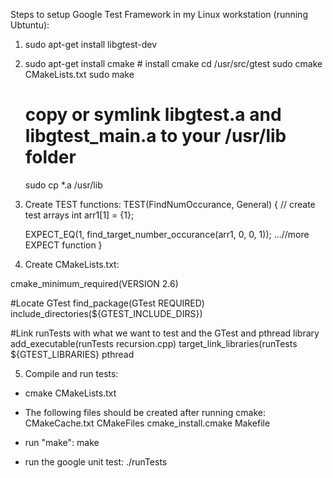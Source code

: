 Steps to setup Google Test Framework in my Linux workstation (running Ubtuntu):

1) sudo apt-get install libgtest-dev

2) sudo apt-get install cmake # install cmake
   cd /usr/src/gtest
   sudo cmake CMakeLists.txt
   sudo make
 
   # copy or symlink libgtest.a and libgtest_main.a to your /usr/lib folder
   sudo cp *.a /usr/lib

3) Create TEST functions:
   TEST(FindNumOccurance, General)
{
    // create test arrays
    int arr1[1] = {1};

    EXPECT_EQ(1, find_target_number_occurance(arr1, 0, 0, 1));
    ...//more EXPECT function
}

4) Create CMakeLists.txt:

cmake_minimum_required(VERSION 2.6)
 
#Locate GTest
find_package(GTest REQUIRED)
include_directories(${GTEST_INCLUDE_DIRS})
 
#Link runTests with what we want to test and the GTest and pthread library
add_executable(runTests recursion.cpp)
target_link_libraries(runTests ${GTEST_LIBRARIES} pthread

5) Compile and run tests:
- cmake CMakeLists.txt
- The following files should be created after running cmake:
  CMakeCache.txt  CMakeFiles  cmake_install.cmake Makefile
- run "make":
  make

- run the google unit test: 
  ./runTests


